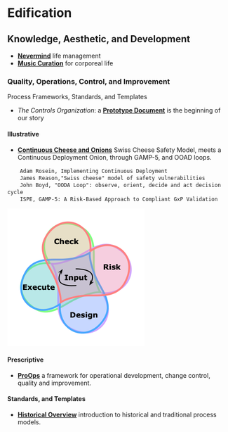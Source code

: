 # Edification

## Knowledge, Aesthetic, and Development

* <b>[Nevermind](Nevermind.pdf)</b> life management
* <b>[Music Curation](./music/README.md#music-curation)</b> for corporeal life

### Quality, Operations, Control, and Improvement

Process Frameworks, Standards, and Templates

* *The Controls Organization*: a <b><a href="./control/qual/ 664e77c4-20240522-The-Controls-Organization.pdf">Prototype Document</a></b>
is the beginning of our story

#### Illustrative

* <b>[Continuous Cheese and Onions](Operations.pdf)</b> Swiss Cheese Safety Model, meets a Continuous Deployment Onion, through GAMP-5, and OOAD loops.
```
    Adam Rosein, Implementing Continuous Deployment
    James Reason,"Swiss cheese" model of safety vulnerabilities
    John Boyd, "OODA Loop": observe, orient, decide and act decision cycle
    ISPE, GAMP-5: A Risk-Based Approach to Compliant GxP Validation
```
![Continuous Loop](Operations-Framework-0.5.png)

#### Prescriptive

* <b>[ProOps](ProOps#README.md)</b> a framework for operational development, change control, quality and improvement.

#### Standards, and Templates

* <b>[Historical Overview](overview.md)</b> introduction to historical and traditional process models.

